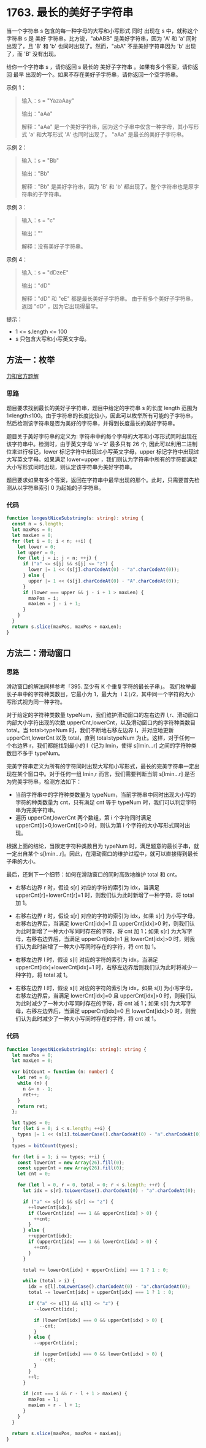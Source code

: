 # 1763. 最长的美好子字符串

当一个字符串 s 包含的每一种字母的大写和小写形式 同时 出现在 s 中，就称这个字符串 s 是 美好 字符串。比方说，"abABB" 是美好字符串，因为 'A' 和 'a' 同时出现了，且 'B' 和 'b' 也同时出现了。然而，"abA" 不是美好字符串因为 'b' 出现了，而 'B' 没有出现。

给你一个字符串 s ，请你返回 s 最长的 美好子字符串 。如果有多个答案，请你返回 最早 出现的一个。如果不存在美好子字符串，请你返回一个空字符串。

示例 1：

> 输入：s = "YazaAay"
>
> 输出："aAa"
>
> 解释："aAa" 是一个美好字符串，因为这个子串中仅含一种字母，其小写形式 'a' 和大写形式 'A' 也同时出现了。
> "aAa" 是最长的美好子字符串。

示例 2：

> 输入：s = "Bb"
>
> 输出："Bb"
>
> 解释："Bb" 是美好字符串，因为 'B' 和 'b' 都出现了。整个字符串也是原字符串的子字符串。

示例 3：

> 输入：s = "c"
>
> 输出：""
>
> 解释：没有美好子字符串。

示例 4：

> 输入：s = "dDzeE"
>
> 输出："dD"
>
> 解释："dD" 和 "eE" 都是最长美好子字符串。
> 由于有多个美好子字符串，返回 "dD" ，因为它出现得最早。

提示：

- 1 <= s.length <= 100
- s 只包含大写和小写英文字母。

## 方法一：枚举

[力扣官方题解](https://leetcode.cn/problems/longest-nice-substring/submissions/559624208/)

### 思路

题目要求找到最长的美好子字符串，题目中给定的字符串 s 的长度 length 范围为 1≤length≤100。由于字符串的长度比较小，因此可以枚举所有可能的子字符串，然后检测该字符串是否为美好的字符串，并得到长度最长的美好字符串。

题目关于美好字符串的定义为: 字符串中的每个字母的大写和小写形式同时出现在该字符串中。检测时，由于英文字母 ‘a’−‘z’ 最多只有 26 个, 因此可以利用二进制位来进行标记，lower 标记字符中出现过小写英文字母，upper 标记字符中出现过大写英文字母。如果满足 lower=upper ，我们则认为字符串中所有的字符都满足大小写形式同时出现，则认定该字符串为美好字符串。

题目要求如果有多个答案，返回在字符串中最早出现的那个。此时，只需要首先检测从以字符串索引 0 为起始的子字符串。

### 代码

```ts
function longestNiceSubstring(s: string): string {
  const n = s.length;
  let maxPos = 0;
  let maxLen = 0;
  for (let i = 0; i < n; ++i) {
    let lower = 0;
    let upper = 0;
    for (let j = i; j < n; ++j) {
      if ("a" <= s[j] && s[j] <= "z") {
        lower |= 1 << (s[j].charCodeAt(0) - "a".charCodeAt(0));
      } else {
        upper |= 1 << (s[j].charCodeAt(0) - "A".charCodeAt(0));
      }
      if (lower === upper && j - i + 1 > maxLen) {
        maxPos = i;
        maxLen = j - i + 1;
      }
    }
  }
  return s.slice(maxPos, maxPos + maxLen);
}
```

## 方法二：滑动窗口

### 思路

滑动窗口的解法同样参考「395. 至少有 K 个重复字符的最长子串」。
我们枚举最长子串中的字符种类数目，它最小为 1，最大为 ∣Σ∣/2，其中同一个字符的大小写形式视为同一种字符。

对于给定的字符种类数量 typeNum，我们维护滑动窗口的左右边界 l,r、滑动窗口内部大小字符出现的次数 upperCnt,lowerCnt，以及滑动窗口内的字符种类数目 total。当 total>typeNum 时，我们不断地右移左边界 l，并对应地更新 upperCnt,lowerCnt 以及 total，直到 total≤typeNum 为止。这样，对于任何一个右边界 r，我们都能找到最小的 l（记为 lmin，使得 s[lmin...r] 之间的字符种类数目不多于 typeNum。

完美字符串定义为所有的字符同时出现大写和小写形式，最长的完美字符串一定出现在某个窗口中。对于任何一组 lmin,r 而言，我们需要判断当前 s[lmin...r] 是否为完美字符串，检测方法如下：

- 当前字符串中的字符种类数量为 typeNum，当前字符串中同时出现大小写的字符的种类数量为 cnt，只有满足 cnt 等于 typeNum 时，我们可以判定字符串为完美字符串。
- 遍历 upperCnt,lowerCnt 两个数组，第 i 个字符同时满足 upperCnt[i]>0,lowerCnt[i]>0 时，则认为第 i 个字符的大小写形式同时出现。

根据上面的结论，当限定字符种类数目为 typeNum 时，满足题意的最长子串，就一定出自某个 s[lmin...r]。因此，在滑动窗口的维护过程中，就可以直接得到最长子串的大小。

最后，还剩下一个细节：如何在滑动窗口的同时高效地维护 total 和 cnt。

- 右移右边界 r 时，假设 s[r] 对应的字符的索引为 idx，当满足 upperCnt[r]+lowerCnt[r]=1 时，则我们认为此时新增了一种字符，将 total 加 1。

- 右移右边界 r 时，假设 s[r] 对应的字符的索引为 idx，如果 s[r] 为小写字母，右移右边界后，当满足 lowerCnt[idx]=1 且 upperCnt[idx]>0 时，则我们认为此时新增了一种大小写同时存在的字符，将 cnt 加 1；如果 s[r] 为大写字母，右移右边界后，当满足 upperCnt[idx]=1 且 lowerCnt[idx]>0 时，则我们认为此时新增了一种大小写同时存在的字符，将 cnt 加 1。

- 右移左边界 l 时，假设 s[l] 对应的字符的索引为 idx，当满足 upperCnt[idx]+lowerCnt[idx]=1 时，右移左边界后则我们认为此时将减少一种字符，将 total 减 1。

- 右移左边界 l 时，假设 s[l] 对应的字符的索引为 idx，如果 s[l] 为小写字母，右移左边界后，当满足 lowerCnt[idx]=0 且 upperCnt[idx]>0 时，则我们认为此时减少了一种大小写同时存在的字符，将 cnt 减 1；如果 s[l] 为大写字母，右移左边界后，当满足 upperCnt[idx]=0 且 lowerCnt[idx]>0 时，则我们认为此时减少了一种大小写同时存在的字符，将 cnt 减 1。

### 代码

```ts
function longestNiceSubstring1(s: string): string {
  let maxPos = 0;
  let maxLen = 0;

  var bitCount = function (n: number) {
    let ret = 0;
    while (n) {
      n &= n - 1;
      ret++;
    }
    return ret;
  };

  let types = 0;
  for (let i = 0; i < s.length; ++i) {
    types |= 1 << (s[i].toLowerCase().charCodeAt(0) - "a".charCodeAt(0));
  }
  types = bitCount(types);

  for (let i = 1; i <= types; ++i) {
    const lowerCnt = new Array(26).fill(0);
    const upperCnt = new Array(26).fill(0);
    let cnt = 0;

    for (let l = 0, r = 0, total = 0; r < s.length; ++r) {
      let idx = s[r].toLowerCase().charCodeAt(0) - "a".charCodeAt(0);

      if ("a" <= s[r] && s[r] <= "z") {
        ++lowerCnt[idx];
        if (lowerCnt[idx] === 1 && upperCnt[idx] > 0) {
          ++cnt;
        }
      } else {
        ++upperCnt[idx];
        if (upperCnt[idx] === 1 && lowerCnt[idx] > 0) {
          ++cnt;
        }
      }

      total += lowerCnt[idx] + upperCnt[idx] === 1 ? 1 : 0;

      while (total > i) {
        idx = s[l].toLowerCase().charCodeAt(0) - "a".charCodeAt(0);
        total -= lowerCnt[idx] + upperCnt[idx] === 1 ? 1 : 0;

        if ("a" <= s[l] && s[l] <= "z") {
          --lowerCnt[idx];

          if (lowerCnt[idx] === 0 && upperCnt[idx] > 0) {
            --cnt;
          }
        } else {
          --upperCnt[idx];

          if (upperCnt[idx] === 0 && lowerCnt[idx] > 0) {
            --cnt;
          }
        }
        ++l;
      }

      if (cnt === i && r - l + 1 > maxLen) {
        maxPos = l;
        maxLen = r - l + 1;
      }
    }
  }

  return s.slice(maxPos, maxPos + maxLen);
}
```
